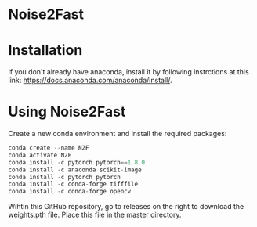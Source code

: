 # Noise2Fast

# Installation
If you don't already have anaconda, install it by following instrctions at this link: https://docs.anaconda.com/anaconda/install/.

# Using Noise2Fast

Create a new conda environment and install the required packages:

```python
conda create --name N2F
conda activate N2F
conda install -c pytorch pytorch==1.8.0
conda install -c anaconda scikit-image
conda install -c pytorch pytorch
conda install -c conda-forge tifffile
conda install -c conda-forge opencv
```
Wihtin this GitHub repository, go to releases on the right to download the weights.pth file. Place this file in the master directory.
